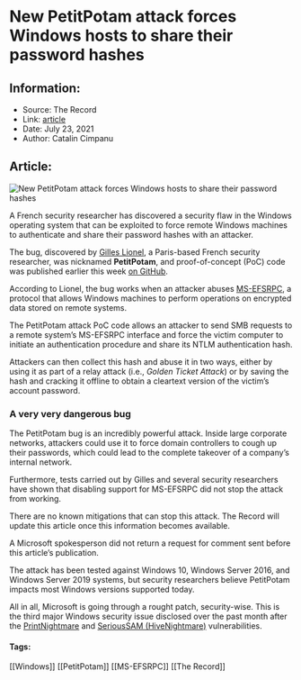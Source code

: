 # New PetitPotam attack forces Windows hosts to share their password hashes
### 

## Information:
+ Source: The Record
+ Link: [article](https://therecord.media/new-petitpotam-attack-forces-windows-hosts-to-share-their-password-hashes/)
+ Date: July 23, 2021
+ Author: Catalin Cimpanu


## Article:
![New PetitPotam attack forces Windows hosts to share their password hashes](https://therecord.media/wp-content/uploads/2021/07/Windows-bug.jpg)

A French security researcher has discovered a security flaw in the Windows operating system that can be exploited to force remote Windows machines to authenticate and share their password hashes with an attacker.


The bug, discovered by [Gilles Lionel](https://www.linkedin.com/in/lionel-gilles-04bb10bb/), a Paris-based French security researcher, was nicknamed **PetitPotam**, and proof-of-concept (PoC) code was published earlier this week [on GitHub](https://github.com/topotam/PetitPotam).


According to Lionel, the bug works when an attacker abuses [MS-EFSRPC](https://docs.microsoft.com/en-us/openspecs/windows_protocols/ms-efsr/08796ba8-01c8-4872-9221-1000ec2eff31), a protocol that allows Windows machines to perform operations on encrypted data stored on remote systems.


The PetitPotam attack PoC code allows an attacker to send SMB requests to a remote system’s MS-EFSRPC interface and force the victim computer to initiate an authentication procedure and share its NTLM authentication hash.


Attackers can then collect this hash and abuse it in two ways, either by using it as part of a relay attack (i.e., *Golden Ticket Attack*) or by saving the hash and cracking it offline to obtain a cleartext version of the victim’s account password.


### A very very dangerous bug


The PetitPotam bug is an incredibly powerful attack. Inside large corporate networks, attackers could use it to force domain controllers to cough up their passwords, which could lead to the complete takeover of a company’s internal network.





Furthermore, tests carried out by Gilles and several security researchers have shown that disabling support for MS-EFSRPC did not stop the attack from working.


There are no known mitigations that can stop this attack. The Record will update this article once this information becomes available.


A Microsoft spokesperson did not return a request for comment sent before this article’s publication.


The attack has been tested against Windows 10, Windows Server 2016, and Windows Server 2019 systems, but security researchers believe PetitPotam impacts most Windows versions supported today.


All in all, Microsoft is going through a rought patch, security-wise. This is the third major Windows security issue disclosed over the past month after the [PrintNightmare](https://therecord.media/poc-released-for-dangerous-windows-printnightmare-bug/) and [SeriousSAM (HiveNightmare)](https://therecord.media/serioussam-bug-impacts-all-windows-10-versions-released-in-the-past-2-5-years/) vulnerabilities.





#### Tags:
[[Windows]] [[PetitPotam]] [[MS-EFSRPC]] [[The Record]]
